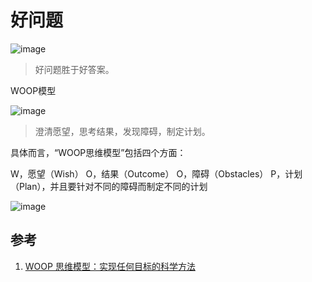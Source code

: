 # 好问题

![image](https://user-images.githubusercontent.com/99104855/152664330-13acea7b-63b8-4cb3-9555-1c70e7558fb5.png)
> 好问题胜于好答案。

WOOP模型

![image](https://user-images.githubusercontent.com/99104855/152664347-c8943cd4-a73d-4a2d-94f3-616367499a6d.png)
> 澄清愿望，思考结果，发现障碍，制定计划。

具体而言，“WOOP思维模型”包括四个方面：

W，愿望（Wish）
O，结果（Outcome）
O，障碍（Obstacles）
P，计划（Plan），并且要针对不同的障碍而制定不同的计划

![image](https://user-images.githubusercontent.com/99104855/152664373-22dffdbb-9b7f-4c36-98aa-9f2de2fdae66.png)


## 参考

1. [WOOP 思维模型：实现任何目标的科学方法](https://www.36kr.com/p/1083641758024711)
